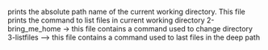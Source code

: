 prints the absolute path name of the current working directory.
This file prints the command to list files in current working directory 
2-bring_me_home -> this file contains a command used to change directory
3-listfiles --> this file contains a command used to last files in the deep path
